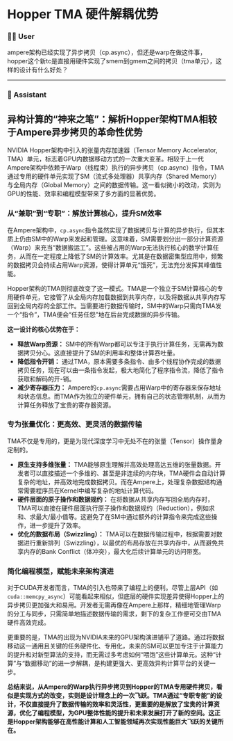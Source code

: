 # Hopper TMA 硬件解耦优势

### 🧑‍💻 User

ampere架构已经实现了异步拷贝（cp.async），但还是warp在做这件事，hopper这个新tc是直接用硬件实现了smem到gmem之间的拷贝（tma单元），这样的设计有什么好处？

---

### 🤖 Assistant

## 异构计算的“神来之笔”：解析Hopper架构TMA相较于Ampere异步拷贝的革命性优势

NVIDIA Hopper架构中引入的张量内存加速器（Tensor Memory Accelerator, TMA）单元，标志着GPU内数据移动方式的一次重大变革。相较于上一代Ampere架构中依赖于Warp（线程束）执行的异步拷贝（cp.async）指令，TMA通过专用的硬件单元实现了SM（流式多处理器）共享内存（Shared Memory）与全局内存（Global Memory）之间的数据传输。这一看似微小的改动，实则为GPU的性能、效率和编程模型带来了多方面的显著优势。

### 从“兼职”到“专职”：解放计算核心，提升SM效率

在Ampere架构中，`cp.async`指令虽然实现了数据拷贝与计算的异步执行，但其本质上仍由SM中的Warp来发起和管理。这意味着，SM需要划分出一部分计算资源（Warp）来充当“数据搬运工”。这些被占用的Warp无法执行核心的数学计算任务，从而在一定程度上降低了SM的计算效率。尤其是在数据密集型应用中，频繁的数据拷贝会持续占用Warp资源，使得计算单元“饿死”，无法充分发挥其峰值性能。

Hopper架构的TMA则彻底改变了这一模式。TMA是一个独立于SM计算核心的专用硬件单元，它接管了从全局内存加载数据到共享内存，以及将数据从共享内存写回到全局内存的全部工作。当需要进行数据传输时，SM中的Warp只需向TMA发一个“指令”，TMA便会“任劳任怨”地在后台完成数据的异步传输。

**这一设计的核心优势在于：**

* **释放Warp资源：** SM中的所有Warp都可以专注于执行计算任务，无需再为数据拷贝分心。这直接提升了SM的利用率和整体计算吞吐量。
* **降低指令开销：** 通过TMA，原本需要多条指令、由多个线程协作完成的数据拷贝任务，现在可以由一条指令发起，极大地简化了程序指令流，降低了指令获取和解码的开-销。
* **减少寄存器压力：** Ampere的`cp.async`需要占用Warp中的寄存器来保存地址和状态信息。而TMA作为独立的硬件单元，拥有自己的状态管理机制，从而为计算任务释放了宝贵的寄存器资源。

### 专为张量优化：更高效、更灵活的数据传输

TMA不仅是专用的，更是为现代深度学习中无处不在的张量（Tensor）操作量身定制的。

* **原生支持多维张量：** TMA能够原生理解并高效处理高达五维的张量数据。开发者可以直接描述一个多维的、甚至是非连续的内存块，TMA硬件会自动计算复杂的地址，并高效地完成数据拷贝。而在Ampere上，处理复杂数据结构通常需要程序员在Kernel中编写复杂的地址计算代码。
* **硬件层面的原子操作和数据规约：** 在将数据从共享内存写回全局内存时，TMA可以直接在硬件层面执行原子操作和数据规约（Reduction），例如求和、求最大/最小值等。这避免了在SM中通过额外的计算指令来完成这些操作，进一步提升了效率。
* **优化的数据布局（Swizzling）：** TMA可以在数据传输过程中，根据需要对数据进行重新排列（Swizzling），以最优的布局存放在共享内存中，从而避免共享内存的Bank Conflict（体冲突），最大化后续计算单元的访问带宽。

### 简化编程模型，赋能未来架构演进

对于CUDA开发者而言，TMA的引入也带来了编程上的便利。尽管上层API（如`cuda::memcpy_async`）可能看起来相似，但底层的硬件实现差异使得Hopper上的异步拷贝更加强大和易用。开发者无需再像在Ampere上那样，精细地管理Warp的分工与同步，只需简单地描述数据传输的需求，剩下的复杂工作便可交由TMA硬件高效完成。

更重要的是，TMA的出现为NVIDIA未来的GPU架构演进铺平了道路。通过将数据移动这一通用且关键的任务硬件化、专用化，未来的SM可以更加专注于计算能力的提升和对新型算法的支持，而无需过多考虑如何“喂饱”这些计算单元。这种“计算”与“数据移动”的进一步解耦，是构建更强大、更高效异构计算平台的关键一步。

**总结来说，从Ampere的Warp执行异步拷贝到Hopper的TMA专用硬件拷贝，看似是实现方式的改变，实则是设计理念上的一次飞跃。TMA通过“专职专能”的设计，不仅直接提升了数据传输的效率和灵活性，更重要的是解放了宝贵的计算资源，优化了编程模型，为GPU整体性能的提升和未来发展打开了新的空间。这正是Hopper架构能够在高性能计算和人工智能领域再次实现性能巨大飞跃的关键所在。**